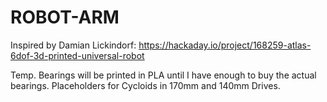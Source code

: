 # ROBOT-ARM

Inspired by Damian Lickindorf:
https://hackaday.io/project/168259-atlas-6dof-3d-printed-universal-robot

Temp. Bearings will be printed in PLA until I have enough to buy the actual bearings. Placeholders for Cycloids in 170mm and 140mm Drives.

